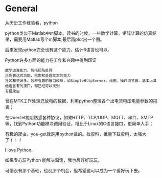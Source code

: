 General
=====

从历史工作经验看，python

python类似于Matlab中m脚本。读书的时候，一些数学计算，矩阵计算的仿真结果，需要用Matlab写个m脚本,最后再plot出一个图。

后来发现python完全也有这个能力。估计R语言也可以。

Python许多方面的能力在工作和兴趣中得到印证

	数学运算能力，包括矩阵处理
	正则表达式功能，检索和处理文本的能力
	社区和资源多，各种有趣的接口模块，如SimpleHttpServer、绘图、操作浏览器，基本上其他语言有的接口，都已经可以找到
	有趣爬虫
	
曾在MTK工作处理充放电的数据，利用python整理各个出电流电压电量参数的报表；

在Quectel初期熟悉各种协议，如果HTTP、TCP/UDP、MQTT、串口、SMTP等，找到Python功能模块调用验证，相比于Linux的C语言接口，更简单入手；

有趣的爬虫。you-get就是用python做的。找资料，批量下载资料，太强大了！！！

I love Python.

如果专心玩Python 能解决温饱，我也想好好玩玩。

可惜没有那个基础，也没那个机会，但希望这可以成为一个爱好玩下去。


